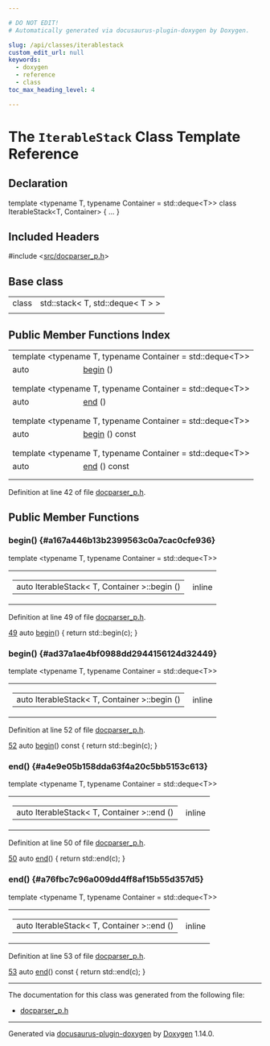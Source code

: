 ```yaml
---

# DO NOT EDIT!
# Automatically generated via docusaurus-plugin-doxygen by Doxygen.

slug: /api/classes/iterablestack
custom_edit_url: null
keywords:
  - doxygen
  - reference
  - class
toc_max_heading_level: 4

---
```


<div class="doxyPage">

# The `IterableStack` Class Template Reference



## Declaration

<div class="doxyDeclaration">
template &lt;typename T, typename Container = std::deque&lt;T&gt;&gt;
class IterableStack&lt;T, Container&gt; { ... }
</div>

## Included Headers

<div class="doxyIncludesList">#include &lt;<a href="/web-doxygen/docs/api/files/src/docparser-p-h">src/docparser_p.h</a>&gt;
</div>

## Base class

<table class="doxyMembersIndex">

<tr class="doxyMemberIndexItem">
<td class="doxyMemberIndexItemType" align="left" valign="top">class</td>
<td class="doxyMemberIndexItemName" align="left" valign="top">std::stack&lt; T, std::deque&lt; T &gt; &gt;</td>
</tr>
<tr class="doxyMemberIndexSeparator">
<td class="doxyMemberIndexSeparator" colspan="2"></td>
</tr>

</table>

## Public Member Functions Index

<table class="doxyMembersIndex">

<tr class="doxyMemberIndexTemplate">
<td class="doxyMemberIndexTemplate" colspan="2"><div>template &lt;typename T, typename Container = std::deque&lt;T&gt;&gt;</div></td>
</tr>
<tr class="doxyMemberIndexItem">
<td class="doxyMemberIndexItemTypeTemplate" align="left" valign="top">auto</td>
<td class="doxyMemberIndexItemNameTemplate" align="left" valign="top"><a href="#a167a446b13b2399563c0a7cac0cfe936">begin</a> ()</td>
</tr>
<tr class="doxyMemberIndexDescription">
<td class="doxyMemberIndexDescriptionLeft"></td>
<td class="doxyMemberIndexDescriptionRight">
</td>
</tr>
<tr class="doxyMemberIndexSeparator">
<td class="doxyMemberIndexSeparator" colspan="2"></td>
</tr>

<tr class="doxyMemberIndexTemplate">
<td class="doxyMemberIndexTemplate" colspan="2"><div>template &lt;typename T, typename Container = std::deque&lt;T&gt;&gt;</div></td>
</tr>
<tr class="doxyMemberIndexItem">
<td class="doxyMemberIndexItemTypeTemplate" align="left" valign="top">auto</td>
<td class="doxyMemberIndexItemNameTemplate" align="left" valign="top"><a href="#a4e9e05b158dda63f4a20c5bb5153c613">end</a> ()</td>
</tr>
<tr class="doxyMemberIndexDescription">
<td class="doxyMemberIndexDescriptionLeft"></td>
<td class="doxyMemberIndexDescriptionRight">
</td>
</tr>
<tr class="doxyMemberIndexSeparator">
<td class="doxyMemberIndexSeparator" colspan="2"></td>
</tr>

<tr class="doxyMemberIndexTemplate">
<td class="doxyMemberIndexTemplate" colspan="2"><div>template &lt;typename T, typename Container = std::deque&lt;T&gt;&gt;</div></td>
</tr>
<tr class="doxyMemberIndexItem">
<td class="doxyMemberIndexItemTypeTemplate" align="left" valign="top">auto</td>
<td class="doxyMemberIndexItemNameTemplate" align="left" valign="top"><a href="#ad37a1ae4bf0988dd2944156124d32449">begin</a> () const</td>
</tr>
<tr class="doxyMemberIndexDescription">
<td class="doxyMemberIndexDescriptionLeft"></td>
<td class="doxyMemberIndexDescriptionRight">
</td>
</tr>
<tr class="doxyMemberIndexSeparator">
<td class="doxyMemberIndexSeparator" colspan="2"></td>
</tr>

<tr class="doxyMemberIndexTemplate">
<td class="doxyMemberIndexTemplate" colspan="2"><div>template &lt;typename T, typename Container = std::deque&lt;T&gt;&gt;</div></td>
</tr>
<tr class="doxyMemberIndexItem">
<td class="doxyMemberIndexItemTypeTemplate" align="left" valign="top">auto</td>
<td class="doxyMemberIndexItemNameTemplate" align="left" valign="top"><a href="#a76fbc7c96a009dd4ff8af15b55d357d5">end</a> () const</td>
</tr>
<tr class="doxyMemberIndexDescription">
<td class="doxyMemberIndexDescriptionLeft"></td>
<td class="doxyMemberIndexDescriptionRight">
</td>
</tr>
<tr class="doxyMemberIndexSeparator">
<td class="doxyMemberIndexSeparator" colspan="2"></td>
</tr>

</table>


<p>Definition at line 42 of file <a href="/web-doxygen/docs/api/files/src/docparser-p-h">docparser_p.h</a>.</p>


<div class="doxySectionDef">

## Public Member Functions

### begin() {#a167a446b13b2399563c0a7cac0cfe936}

<div class="doxyMemberItem">
<div class="doxyMemberProto">
<div class="doxyMemberTemplate">template &lt;typename T, typename Container = std::deque&lt;T&gt;&gt;</div>
<table class="doxyMemberLabels">
<tr class="doxyMemberLabels">
<td class="doxyMemberLabelsLeft">
<table class="doxyMemberName">
<tr>
<td class="doxyMemberName">auto IterableStack&lt; T, Container &gt;::begin ()</td>
</tr>
</table>
</td>
<td class="doxyMemberLabelsRight">
<span class="doxyMemberLabels">
<span class="doxyMemberLabel inline">inline</span>
</span>
</td>
</tr>
</table>
</div>
<div class="doxyMemberDoc">



<p>Definition at line 49 of file <a href="/web-doxygen/docs/api/files/src/docparser-p-h">docparser_p.h</a>.</p>


<div class="doxyProgramListing">

<div class="doxyCodeLine"><span class="doxyLineNumber"><a href="#a167a446b13b2399563c0a7cac0cfe936">49</a></span><span class="doxyLineContent"><span class="doxyHighlight">    </span><span class="doxyHighlightKeyword">auto</span><span class="doxyHighlight"> <a href="#a167a446b13b2399563c0a7cac0cfe936">begin</a>() { </span><span class="doxyHighlightKeywordFlow">return</span><span class="doxyHighlight"> std::begin(c); }</span></span></div>

</div>

</div>
</div>

### begin() {#ad37a1ae4bf0988dd2944156124d32449}

<div class="doxyMemberItem">
<div class="doxyMemberProto">
<div class="doxyMemberTemplate">template &lt;typename T, typename Container = std::deque&lt;T&gt;&gt;</div>
<table class="doxyMemberLabels">
<tr class="doxyMemberLabels">
<td class="doxyMemberLabelsLeft">
<table class="doxyMemberName">
<tr>
<td class="doxyMemberName">auto IterableStack&lt; T, Container &gt;::begin ()</td>
</tr>
</table>
</td>
<td class="doxyMemberLabelsRight">
<span class="doxyMemberLabels">
<span class="doxyMemberLabel inline">inline</span>
</span>
</td>
</tr>
</table>
</div>
<div class="doxyMemberDoc">



<p>Definition at line 52 of file <a href="/web-doxygen/docs/api/files/src/docparser-p-h">docparser_p.h</a>.</p>


<div class="doxyProgramListing">

<div class="doxyCodeLine"><span class="doxyLineNumber"><a href="#ad37a1ae4bf0988dd2944156124d32449">52</a></span><span class="doxyLineContent"><span class="doxyHighlight">    </span><span class="doxyHighlightKeyword">auto</span><span class="doxyHighlight"> <a href="#ad37a1ae4bf0988dd2944156124d32449">begin</a>()</span><span class="doxyHighlightKeyword"> const </span><span class="doxyHighlight">{ </span><span class="doxyHighlightKeywordFlow">return</span><span class="doxyHighlight"> std::begin(c); }</span></span></div>

</div>

</div>
</div>

### end() {#a4e9e05b158dda63f4a20c5bb5153c613}

<div class="doxyMemberItem">
<div class="doxyMemberProto">
<div class="doxyMemberTemplate">template &lt;typename T, typename Container = std::deque&lt;T&gt;&gt;</div>
<table class="doxyMemberLabels">
<tr class="doxyMemberLabels">
<td class="doxyMemberLabelsLeft">
<table class="doxyMemberName">
<tr>
<td class="doxyMemberName">auto IterableStack&lt; T, Container &gt;::end ()</td>
</tr>
</table>
</td>
<td class="doxyMemberLabelsRight">
<span class="doxyMemberLabels">
<span class="doxyMemberLabel inline">inline</span>
</span>
</td>
</tr>
</table>
</div>
<div class="doxyMemberDoc">



<p>Definition at line 50 of file <a href="/web-doxygen/docs/api/files/src/docparser-p-h">docparser_p.h</a>.</p>


<div class="doxyProgramListing">

<div class="doxyCodeLine"><span class="doxyLineNumber"><a href="#a4e9e05b158dda63f4a20c5bb5153c613">50</a></span><span class="doxyLineContent"><span class="doxyHighlight">    </span><span class="doxyHighlightKeyword">auto</span><span class="doxyHighlight"> <a href="#a4e9e05b158dda63f4a20c5bb5153c613">end</a>() { </span><span class="doxyHighlightKeywordFlow">return</span><span class="doxyHighlight"> std::end(c); }</span></span></div>

</div>

</div>
</div>

### end() {#a76fbc7c96a009dd4ff8af15b55d357d5}

<div class="doxyMemberItem">
<div class="doxyMemberProto">
<div class="doxyMemberTemplate">template &lt;typename T, typename Container = std::deque&lt;T&gt;&gt;</div>
<table class="doxyMemberLabels">
<tr class="doxyMemberLabels">
<td class="doxyMemberLabelsLeft">
<table class="doxyMemberName">
<tr>
<td class="doxyMemberName">auto IterableStack&lt; T, Container &gt;::end ()</td>
</tr>
</table>
</td>
<td class="doxyMemberLabelsRight">
<span class="doxyMemberLabels">
<span class="doxyMemberLabel inline">inline</span>
</span>
</td>
</tr>
</table>
</div>
<div class="doxyMemberDoc">



<p>Definition at line 53 of file <a href="/web-doxygen/docs/api/files/src/docparser-p-h">docparser_p.h</a>.</p>


<div class="doxyProgramListing">

<div class="doxyCodeLine"><span class="doxyLineNumber"><a href="#a76fbc7c96a009dd4ff8af15b55d357d5">53</a></span><span class="doxyLineContent"><span class="doxyHighlight">    </span><span class="doxyHighlightKeyword">auto</span><span class="doxyHighlight"> <a href="#a76fbc7c96a009dd4ff8af15b55d357d5">end</a>()</span><span class="doxyHighlightKeyword"> const </span><span class="doxyHighlight">{ </span><span class="doxyHighlightKeywordFlow">return</span><span class="doxyHighlight"> std::end(c); }</span></span></div>

</div>

</div>
</div>

</div>

<hr/>

The documentation for this class was generated from the following file:

<ul>
<li><a href="/web-doxygen/docs/api/files/src/docparser-p-h">docparser_p.h</a></li>
</ul>

<hr/>

<p class="doxyGeneratedBy">Generated via <a href="https://github.com/xpack/docusaurus-plugin-doxygen">docusaurus-plugin-doxygen</a> by <a href="https://www.doxygen.nl">Doxygen</a> 1.14.0.</p>

</div>
